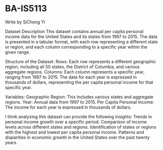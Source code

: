 # BA-IS5113
Write by SiCheng Yi

Dataset Description
This dataset contains annual per capita personal income data for the United States and its states from 1997 to 2015. The data is presented in a tabular format, with each row representing a different state or region, and each column corresponding to a specific year within the given range.

Structure of the Dataset:
Rows: Each row represents a different geographic region, including all 50 states, the District of Columbia, and various aggregate regions.
Columns: Each column represents a specific year, ranging from 1997 to 2015. The data for each year is expressed in thousands of dollars, representing the per capita personal income for that specific year.

Variables:
Geographic Region: This includes various states and aggregate regions.
Year: Annual data from 1997 to 2015.
Per Capita Personal Income: The income for each year is expressed in thousands of dollars.

I think analyzing this dataset can provide the following insights:
Trends in personal income growth over a specific period.
Comparison of income levels across different states and regions.
Identification of states or regions with the highest and lowest per capita personal income.
Patterns and disparities in economic growth in the United States over the past twenty years.
